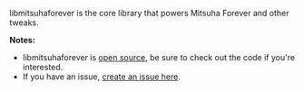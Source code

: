 libmitsuhaforever is the core library that powers Mitsuha Forever and other tweaks.

**Notes:**
- libmitsuhaforever is [open source](https://github.com/cbyrne/libmitsuhaforever), be sure to check out the code if you're interested.
- If you have an issue, [create an issue here](https://github.com/cbyrne/libmitsuhaforever/new).